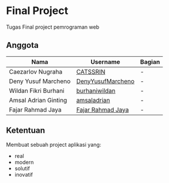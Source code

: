# Final Project

Tugas Final project pemrograman web


##  Anggota

|Nama|Username|Bagian| 
|----|--------|------|
|Caezarlov Nugraha|[CATSSRIN](https://github.com/CATSSRIN)|-|
|Deny Yusuf Marcheno|[DenyYusufMarcheno](https://github.com/DenyYusufMarcheno)|-|
|Wildan Fikri Burhani|[burhaniwildan](https://github.com/burhaniwildan)|-|
|Amsal Adrian Ginting|[amsaladrian](https://github.com/amsaladrian)|-|
|Fajar Rahmad Jaya|[Fajar Rahmad Jaya](https://github.com/Fajar-RahmadJaya)|-|


## Ketentuan
Membuat sebuah project aplikasi yang:
- real 
- modern
- solutif
- inovatif



